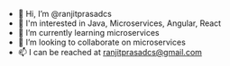 - 👋 Hi, I’m @ranjitprasadcs
- 👀 I'm interested in Java, Microservices, Angular, React
- 🌱 I’m currently learning microservices
- 💞️ I’m looking to collaborate on microservices
- 📫 I can be reached at ranjitprasadcs@gmail.com

<!---
ranjitprasadcs/ranjitprasadcs is a ✨ special ✨ repository because its `README.md` (this file) appears on your GitHub profile.
You can click the Preview link to take a look at your changes.
--->
